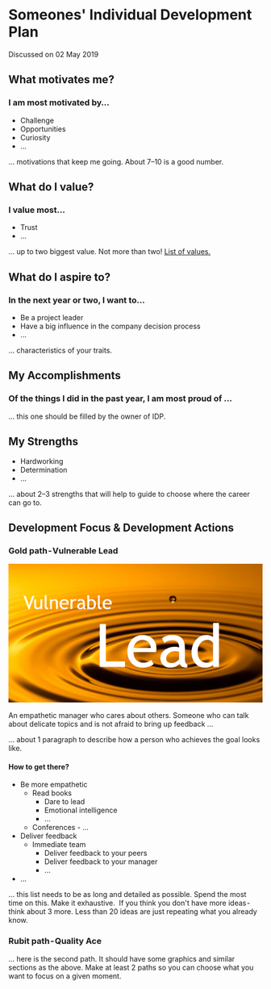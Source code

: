 # Someones' Individual Development Plan
Discussed on 02 May 2019

## What motivates me?
### I am most motivated by…
- Challenge
- Opportunities
- Curiosity
- ...


… motivations that keep me going. About 7–10 is a good number.

## What do I value?
### I value most…
- Trust
- ...

... up to two biggest value. Not more than two! [List of values.](https://daretolead.brenebrown.com/wp-content/uploads/2018/10/DTL-Read-Along-Workbook-v1.pdf)

## What do I aspire to?
### In the next year or two, I want to…
- Be a project leader
- Have a big influence in the company decision process
- ...

... characteristics of your traits.

## My Accomplishments
### Of the things I did in the past year, I am most proud of …

... this one should be filled by the owner of IDP.

## My Strengths
- Hardworking
- Determination
- ...

... about 2–3 strengths that will help to guide to choose where the career can go to.

## Development Focus & Development Actions
### Gold path - Vulnerable Lead

![Vulnerable Lead graphic](https://github.com/damtur/management/raw/master/VulnerableLead.png)

An empathetic manager who cares about others. Someone who can talk about delicate topics and is not afraid to bring up feedback …

... about 1 paragraph to describe how a person who achieves the goal looks like.

#### How to get there?
- Be more empathetic
    - Read books
        - Dare to lead
        - Emotional intelligence
        - ...
    - Conferences
        - ...
- Deliver feedback
    - Immediate team
        - Deliver feedback to your peers
        - Deliver feedback to your manager
        - ...
- ...

... this list needs to be as long and detailed as possible. Spend the most time on this. Make it exhaustive. 
If you think you don't have more ideas - think about 3 more. Less than 20 ideas are just repeating what you already know.

### Rubit path - Quality Ace
... here is the second path. It should have some graphics and similar sections as the above. Make at least 2 paths so you can choose what you want to focus on a given moment.

